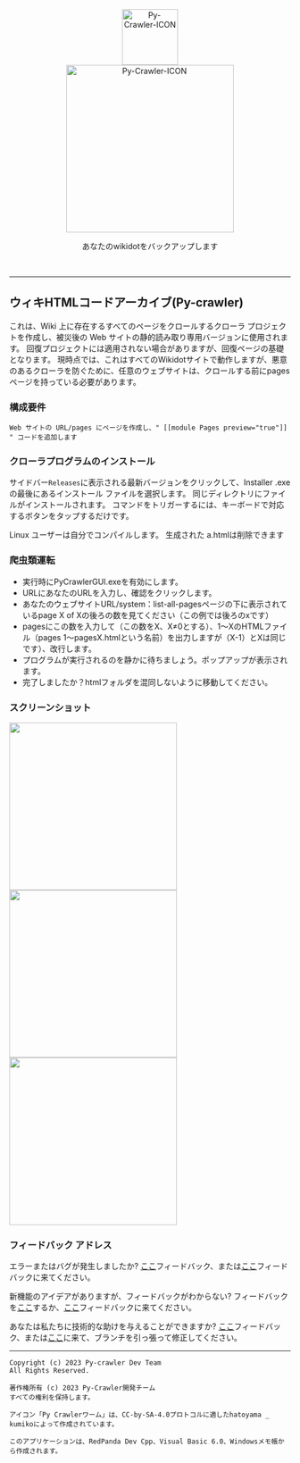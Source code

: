 <div class="center" align="center">
  <a href="#">
    <img alt="Py-Crawler-ICON" src="https://helloosdisk.wikidot.com/local--files/file:github/Pyc" width="100px">
  </a><br/>
  <img alt="Py-Crawler-ICON" src="https://helloosdisk.wikidot.com/local--files/file:github/pyctext.png" width="300px">
  <p>あなたのwikidotをバックアップします</p>
  <img alt="" src="https://img.shields.io/github/license/HelloOSMe/Py-crawler">&nbsp;&nbsp;<img alt="" src="https://img.shields.io/github/v/release/HelloOSMe/Py-Crawler?include_prereleases">&nbsp;&nbsp;<img alt="" src="https://img.shields.io/github/stars/HelloOSMe/Py-crawler">
</div>

----------

## ウィキHTMLコードアーカイブ(Py-crawler)

これは、Wiki 上に存在するすべてのページをクロールするクローラ プロジェクトを作成し、被災後の Web サイトの静的読み取り専用バージョンに使用されます。 回復プロジェクトには適用されない場合がありますが、回復ページの基礎となります。
現時点では、これはすべてのWikidotサイトで動作しますが、悪意のあるクローラを防ぐために、任意のウェブサイトは、クロールする前にpagesページを持っている必要があります。

### **構成要件**
```
Web サイトの URL/pages にページを作成し、" [[module Pages preview="true"]] " コードを追加します
```

### **クローラプログラムのインストール**
サイドバー`Releases`に表示される最新バージョンをクリックして、Installer .exeの最後にあるインストール ファイルを選択します。 同じディレクトリにファイルがインストールされます。 コマンドをトリガーするには、キーボードで対応するボタンをタップするだけです。

Linux ユーザーは自分でコンパイルします。 生成された a.htmlは削除できます

### **爬虫類運転**
* 実行時にPyCrawlerGUI.exeを有効にします。
* URLにあなたのURLを入力し、確認をクリックします。
* あなたのウェブサイトURL/system：list-all-pagesページの下に表示されているpage X of Xの後ろの数を見てください（この例では後ろのxです）
* pagesにこの数を入力して（この数をX、X≠0とする）、1～XのHTMLファイル（pages 1～pagesX.htmlという名前）を出力しますが（X-1）とXは同じです）、改行します。
* プログラムが実行されるのを静かに待ちましょう。ポップアップが表示されます。
* 完了しましたか？htmlフォルダを混同しないように移動してください。

### **スクリーンショット**
<img alt="" src="https://s1.ax1x.com/2023/02/20/pSXVpQJ.jpg" width="300px">  
<img alt="" src="https://s1.ax1x.com/2023/02/20/pSXExWF.jpg" width="300px">  
<img alt="" src="https://s1.ax1x.com/2023/02/20/pSXEzz4.jpg" width="300px">

### **フィードバック アドレス**
エラーまたはバグが発生しましたか? [ここ](http://ld-private-website.wikidot.com/forum/c-7602918/pyc)フィードバック、または[ここ](https://github.com/TimeLine-Bookstore/Py-crawler/issues)フィードバックに来てください。

新機能のアイデアがありますが、フィードバックがわからない? フィードバックを[ここ](http://ld-private-website.wikidot.com/forum/t-15402049/pyc-1-1-0-1-9)するか、[ここ](https://github.com/TimeLine-Bookstore/Py-crawler/issues)フィードバックに来てください。

あなたは私たちに技術的な助けを与えることができますか? [ここ](http://ld-private-website.wikidot.com/forum/c-7602920/)フィードバック、または[ここ](https://github.com/TimeLine-Bookstore/Py-crawler/fork)に来て、ブランチを引っ張って修正してください。

----------
```
Copyright (c) 2023 Py-crawler Dev Team
All Rights Reserved.

著作権所有 (c) 2023 Py-Crawler開発チーム
すべての権利を保持します。

アイコン「Py Crawlerワーム」は、CC-by-SA-4.0プロトコルに適したhatoyama _ kumikoによって作成されています。

このアプリケーションは、RedPanda Dev Cpp、Visual Basic 6.0、Windowsメモ帳から作成されます。
```
